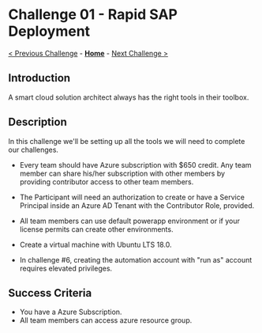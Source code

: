# Challenge 01 - Rapid SAP Deployment

[< Previous Challenge](./Challenge-00.md) - **[Home](../README.md)** - [Next Challenge >](./Challenge-02.md)

## Introduction

A smart cloud solution architect always has the right tools in their toolbox. 

## Description

In this challenge we'll be setting up all the tools we will need to complete our challenges.

- Every team should have Azure subscription with $650 credit. Any team member can share his/her subscription with other members by providing contributor access to other team members.
- The Participant will need an authorization to create or have a Service Principal inside an Azure AD Tenant with the Contributor Role, provided.

- All team members can use default powerapp environment or if your license permits can create other environments. 
- Create a virtual machine with Ubuntu LTS 18.0.
- In challenge #6, creating the automation account with "run as" account requires elevated privileges.
    
## Success Criteria

- You have a Azure Subscription.
- All team members can access azure resource group.
